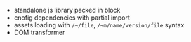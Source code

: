  - standalone js library packed in block
 - cnofig dependencies with partial import
 - assets loading with `/~/file`, `/~m/name/version/file` syntax
 - DOM transformer
